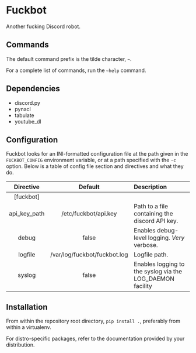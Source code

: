 Fuckbot
=======

Another fucking Discord robot.


## Commands

The default command prefix is the tilde character, `~`.

For a complete list of commands, run the `~help` command.

## Dependencies

- discord.py
- pynacl
- tabulate
- youtube\_dl


## Configuration

Fuckbot looks for an INI-formatted configuration file at the path given in the
`FUCKBOT_CONFIG` environment variable, or at a path specified with the `-c`
option. Below is a table of config file section and directives and what they
do.

Directive                | Default                      | Description
:----------------------: | :--------------------------: | :------------------------------------------------
[fuckbot]                |                              | 
api\_key\_path           | /etc/fuckbot/api.key         | Path to a file containing the discord API key.
debug                    | false                        | Enables debug-level logging. *Very* verbose.
logfile                  | /var/log/fuckbot/fuckbot.log | Logfile path.
syslog                   | false                        | Enables logging to the syslog via the LOG\_DAEMON facility


## Installation

From within the repository root directory, `pip install .`, preferably from
within a virtualenv.

For distro-specific packages, refer to the documentation provided by your
distribution.
